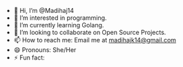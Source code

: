 - 👋 Hi, I’m @Madihaj14
- 👀 I’m interested in programming.
- 🌱 I’m currently learning Golang.
- 💞️ I’m looking to collaborate on Open Source Projects.
- 📫 How to reach me: Email me at madihajk14@gmail.com
- 😄 Pronouns: She/Her
- ⚡ Fun fact:

<!---
Madihaj14/Madihaj14 is a ✨ special ✨ repository because its `README.md` (this file) appears on your GitHub profile.
You can click the Preview link to take a look at your changes.
--->
